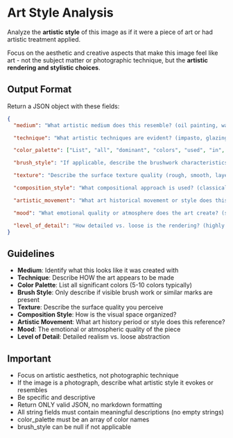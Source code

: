 # Art Style Analysis

Analyze the **artistic style** of this image as if it were a piece of art or had artistic treatment applied.

Focus on the aesthetic and creative aspects that make this image feel like art - not the subject matter or photographic technique, but the **artistic rendering and stylistic choices**.

## Output Format

Return a JSON object with these fields:

```json
{
  "medium": "What artistic medium does this resemble? (oil painting, watercolor, digital art, charcoal, ink, acrylic, mixed media, etc.)",

  "technique": "What artistic techniques are evident? (impasto, glazing, dry brush, stippling, cross-hatching, digital painting, etc.)",

  "color_palette": ["List", "all", "dominant", "colors", "used", "in", "the", "artwork"],

  "brush_style": "If applicable, describe the brushwork characteristics (visible brush strokes, smooth blending, textured, gestural, precise, etc.). Return null if not applicable.",

  "texture": "Describe the surface texture quality (rough, smooth, layered, flat, dimensional, matte, glossy, etc.)",

  "composition_style": "What compositional approach is used? (classical, modern, dynamic, static, balanced, asymmetrical, minimalist, busy, etc.)",

  "artistic_movement": "What art historical movement or style does this evoke? (impressionism, realism, abstract expressionism, surrealism, pop art, contemporary digital art, etc.)",

  "mood": "What emotional quality or atmosphere does the art create? (serene, energetic, melancholic, joyful, dramatic, ethereal, etc.)",

  "level_of_detail": "How detailed vs. loose is the rendering? (highly detailed/realistic, moderately detailed, loose/impressionistic, abstract/minimal, etc.)"
}
```

## Guidelines

- **Medium**: Identify what this looks like it was created with
- **Technique**: Describe HOW the art appears to be made
- **Color Palette**: List all significant colors (5-10 colors typically)
- **Brush Style**: Only describe if visible brush work or similar marks are present
- **Texture**: Describe the surface quality you perceive
- **Composition Style**: How is the visual space organized?
- **Artistic Movement**: What art history period or style does this reference?
- **Mood**: The emotional or atmospheric quality of the piece
- **Level of Detail**: Detailed realism vs. loose abstraction

## Important

- Focus on artistic aesthetics, not photographic technique
- If the image is a photograph, describe what artistic style it evokes or resembles
- Be specific and descriptive
- Return ONLY valid JSON, no markdown formatting
- All string fields must contain meaningful descriptions (no empty strings)
- color_palette must be an array of color names
- brush_style can be null if not applicable
